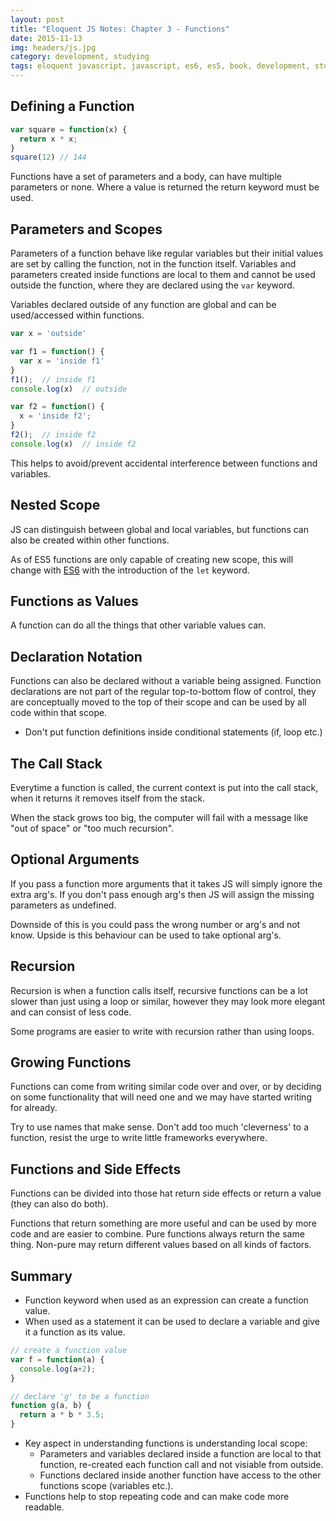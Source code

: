 ```yaml
---
layout: post
title: "Eloquent JS Notes: Chapter 3 - Functions"
date: 2015-11-13
img: headers/js.jpg
category: development, studying
tags: eloquent javascript, javascript, es6, es5, book, development, studying, developer, software, book notes
---
```


## Defining a Function
~~~js
var square = function(x) {
  return x * x;
}
square(12) // 144
~~~

Functions have a set of parameters and a body, can have multiple parameters or none. Where a value is returned the return keyword must be used.


## Parameters and Scopes
Parameters of a function behave like regular variables but their initial values are set by calling the function, not in the function itself. Variables and parameters created inside functions are local to them and cannot be used outside the function, where they are declared using the `var` keyword.

Variables declared outside of any function are global and can be used/accessed within functions.

~~~js
var x = 'outside'

var f1 = function() {
  var x = 'inside f1'
}
f1();  // inside f1
console.log(x)  // outside

var f2 = function() {
  x = 'inside f2';
}
f2();  // inside f2
console.log(x)  // inside f2
~~~

This helps to avoid/prevent accidental interference between functions and variables.


## Nested Scope
JS can distinguish between global and local variables, but functions can also be created within other functions.

As of ES5 functions are only capable of creating new scope, this will change with [ES6](http://es6-features.org/#BlockScopedFunctions) with the introduction of the `let` keyword.


## Functions as Values
A function can do all the things that other variable values can.


## Declaration Notation
Functions can also be declared without a variable being assigned. Function declarations are not part of the regular top-to-bottom flow of control, they are conceptually moved to the top of their scope and can be used by all code within that scope.

- Don't put function definitions inside conditional statements (if, loop etc.)


## The Call Stack
Everytime a function is called, the current context is put into the call stack, when it returns it removes itself from the stack.

When the stack grows too big, the computer will fail with a message like "out of space" or "too much recursion".


## Optional Arguments
If you pass a function more arguments that it takes JS will simply ignore the extra arg's.
If you don't pass enough arg's then JS will assign the missing parameters as undefined.

Downside of this is you could pass the wrong number or arg's and not know.
Upside is this behaviour can be used to take optional arg's.


## Recursion
Recursion is when a function calls itself, recursive functions can be a lot slower than just using a loop or similar, however they may look more elegant and can consist of less code.

Some programs are easier to write with recursion rather than using loops.


## Growing Functions
Functions can come from writing similar code over and over, or by deciding on some functionality that will need one and we may have started writing for already.

Try to use names that make sense.
Don't add too much 'cleverness' to a function, resist the urge to write little frameworks everywhere.


## Functions and Side Effects
Functions can be divided into those hat return side effects or return a value (they can also do both).

Functions that return something are more useful and can be used by more code and are easier to combine.
Pure functions always return the same thing. Non-pure may return different values based on all kinds of factors.

## Summary
- Function keyword when used as an expression can create a function value.
- When used as a statement it can be used to declare a variable and give it a function as its value.

~~~js
// create a function value
var f = function(a) {
  console.log(a+2);
}

// declare 'g' to be a function
function g(a, b) {
  return a * b * 3.5;
}
~~~

- Key aspect in understanding functions is understanding local scope:
	- Parameters and variables declared inside a function are local to that function, re-created each function call and not visiable from outside.
	- Functions declared inside another function have access to the other functions scope (variables etc.).
- Functions help to stop repeating code and can make code more readable.